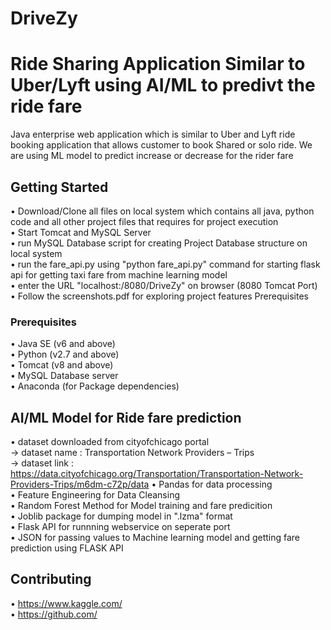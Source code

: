 # DriveZy
# Ride Sharing Application Similar to Uber/Lyft using AI/ML to predivt the ride fare
Java enterprise web application which is similar to Uber and Lyft ride booking application that allows customer to book Shared or solo ride. We are using ML model to predict increase or decrease for the rider fare 

## Getting Started
•	Download/Clone all files on local system which contains all java, python code and all other project files that requires for project execution  
•	Start Tomcat and MySQL Server  
•	run MySQL Database script for creating Project Database structure on local system  
•	run the fare_api.py using "python fare_api.py" command for starting flask api for getting taxi fare from machine learning model  
•	enter the URL "localhost:/8080/DriveZy" on browser (8080 Tomcat Port)  
•	Follow the screenshots.pdf for exploring project features Prerequisites  

### Prerequisites
•	Java SE (v6 and above)  
•	Python (v2.7 and above)  
•	Tomcat (v8 and above)  
•	MySQL Database server  
•	Anaconda (for Package dependencies)   

## AI/ML Model for Ride fare prediction

•	dataset downloaded from cityofchicago portal  
    -> dataset name : Transportation Network Providers – Trips  
    -> dataset link : https://data.cityofchicago.org/Transportation/Transportation-Network-Providers-Trips/m6dm-c72p/data
•	Pandas for data processing  
•	Feature Engineering for Data Cleansing   
•	Random Forest Method for Model training and fare predicition  
•	Joblib package for dumping model in ".lzma" format  
•	Flask API for runnning webservice on seperate port  
•	JSON for passing values to Machine learning model and getting fare prediction using FLASK API  

## Contributing
•	https://www.kaggle.com/  
•	https://github.com/  

